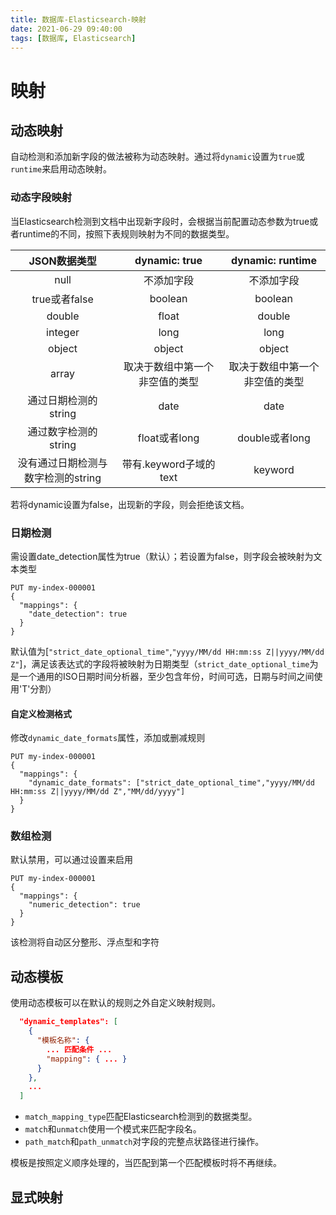 ```yaml
---
title: 数据库-Elasticsearch-映射
date: 2021-06-29 09:40:00
tags: [数据库, Elasticsearch]
---
```


# 映射

## 动态映射

自动检测和添加新字段的做法被称为动态映射。通过将`dynamic`设置为`true`或`runtime`来启用动态映射。

### 动态字段映射

当Elasticsearch检测到文档中出现新字段时，会根据当前配置动态参数为true或者runtime的不同，按照下表规则映射为不同的数据类型。

| JSON数据类型                       | dynamic: true                  | dynamic: runtime               |
| :----------------------------------: | :------------------------------: | :------------------------------: |
| null                               | 不添加字段                     | 不添加字段                     |
| true或者false                      | boolean                        | boolean                        |
| double                             | float                          | double                         |
| integer                            | long                           | long                           |
| object                             | object                         | object                         |
| array                              | 取决于数组中第一个非空值的类型 | 取决于数组中第一个非空值的类型 |
| 通过日期检测的string               | date                           | date                           |
| 通过数字检测的string               | float或者long                  | double或者long                 |
| 没有通过日期检测与数字检测的string | 带有.keyword子域的text         | keyword                        |

若将dynamic设置为false，出现新的字段，则会拒绝该文档。

### 日期检测

需设置date_detection属性为true（默认）；若设置为false，则字段会被映射为文本类型

```
PUT my-index-000001
{
  "mappings": {
    "date_detection": true
  }
}
```

默认值为[`"strict_date_optional_time"`,`"yyyy/MM/dd HH:mm:ss Z||yyyy/MM/dd Z"`]，满足该表达式的字段将被映射为日期类型（`strict_date_optional_time`为是一个通用的ISO日期时间分析器，至少包含年份，时间可选，日期与时间之间使用'T'分割）

#### 自定义检测格式

修改`dynamic_date_formats`属性，添加或删减规则

```console
PUT my-index-000001
{
  "mappings": {
    "dynamic_date_formats": ["strict_date_optional_time","yyyy/MM/dd HH:mm:ss Z||yyyy/MM/dd Z","MM/dd/yyyy"]
  }
}
```

### 数组检测

默认禁用，可以通过设置来启用

```
PUT my-index-000001
{
  "mappings": {
    "numeric_detection": true
  }
}
```

该检测将自动区分整形、浮点型和字符

## 动态模板

使用动态模板可以在默认的规则之外自定义映射规则。

```json
  "dynamic_templates": [
    {
      "模板名称": {
        ... 匹配条件 ... 
        "mapping": { ... } 
      }
    },
    ...
  ]
```

- `match_mapping_type`匹配Elasticsearch检测到的数据类型。
- `match`和`unmatch`使用一个模式来匹配字段名。
- `path_match`和`path_unmatch`对字段的完整点状路径进行操作。

模板是按照定义顺序处理的，当匹配到第一个匹配模板时将不再继续。

## 显式映射


